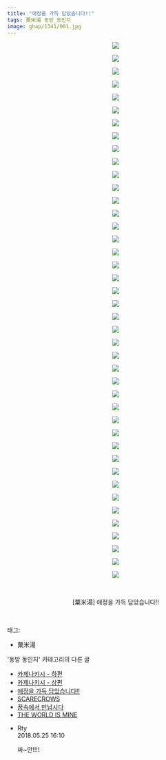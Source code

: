 ```yaml
---
title: "애정을 가득 담았습니다!!"
tags: 粟米湯 동방_동인지
image: ghap/1341/001.jpg
---
```

<div class="article">
<p style="text-align: center; clear: none; float: none;"><img src="{{ site.nasurl }}/ghap/1341/001.jpg"/></p>
<p style="text-align: center; clear: none; float: none;"><img src="{{ site.nasurl }}/ghap/1341/002.jpg"/></p>
<p style="text-align: center; clear: none; float: none;"><img src="{{ site.nasurl }}/ghap/1341/003.jpg"/></p>
<p style="text-align: center; clear: none; float: none;"><img src="{{ site.nasurl }}/ghap/1341/004.jpg"/></p>
<p style="text-align: center; clear: none; float: none;"><img src="{{ site.nasurl }}/ghap/1341/005.jpg"/></p>
<p style="text-align: center; clear: none; float: none;"><img src="{{ site.nasurl }}/ghap/1341/006.jpg"/></p>
<p style="text-align: center; clear: none; float: none;"><img src="{{ site.nasurl }}/ghap/1341/007.jpg"/></p>
<p style="text-align: center; clear: none; float: none;"><img src="{{ site.nasurl }}/ghap/1341/008.jpg"/></p>
<p style="text-align: center; clear: none; float: none;"><img src="{{ site.nasurl }}/ghap/1341/009.jpg"/></p>
<p style="text-align: center; clear: none; float: none;"><img src="{{ site.nasurl }}/ghap/1341/010.jpg"/></p>
<p style="text-align: center; clear: none; float: none;"><img src="{{ site.nasurl }}/ghap/1341/011.jpg"/></p>
<p style="text-align: center; clear: none; float: none;"><img src="{{ site.nasurl }}/ghap/1341/012.jpg"/></p>
<p style="text-align: center; clear: none; float: none;"><img src="{{ site.nasurl }}/ghap/1341/013.jpg"/></p>
<p style="text-align: center; clear: none; float: none;"><img src="{{ site.nasurl }}/ghap/1341/014.jpg"/></p>
<p style="text-align: center; clear: none; float: none;"><img src="{{ site.nasurl }}/ghap/1341/015.jpg"/></p>
<p style="text-align: center; clear: none; float: none;"><img src="{{ site.nasurl }}/ghap/1341/016.jpg"/></p>
<p style="text-align: center; clear: none; float: none;"><img src="{{ site.nasurl }}/ghap/1341/017.jpg"/></p>
<p style="text-align: center; clear: none; float: none;"><img src="{{ site.nasurl }}/ghap/1341/018.jpg"/></p>
<p style="text-align: center; clear: none; float: none;"><img src="{{ site.nasurl }}/ghap/1341/019.jpg"/></p>
<p style="text-align: center; clear: none; float: none;"><img src="{{ site.nasurl }}/ghap/1341/020.jpg"/></p>
<p style="text-align: center; clear: none; float: none;"><img src="{{ site.nasurl }}/ghap/1341/021.jpg"/></p>
<p style="text-align: center; clear: none; float: none;"><img src="{{ site.nasurl }}/ghap/1341/022.jpg"/></p>
<p style="text-align: center; clear: none; float: none;"><img src="{{ site.nasurl }}/ghap/1341/023.jpg"/></p>
<p style="text-align: center; clear: none; float: none;"><img src="{{ site.nasurl }}/ghap/1341/024.jpg"/></p>
<p style="text-align: center; clear: none; float: none;"><img src="{{ site.nasurl }}/ghap/1341/025.jpg"/></p>
<p style="text-align: center; clear: none; float: none;"><img src="{{ site.nasurl }}/ghap/1341/026.jpg"/></p>
<p style="text-align: center; clear: none; float: none;"><img src="{{ site.nasurl }}/ghap/1341/027.jpg"/></p>
<p style="text-align: center; clear: none; float: none;"><img src="{{ site.nasurl }}/ghap/1341/028.jpg"/></p>
<p style="text-align: center; clear: none; float: none;"><img src="{{ site.nasurl }}/ghap/1341/029.jpg"/></p>
<p style="text-align: center; clear: none; float: none;"><img src="{{ site.nasurl }}/ghap/1341/030.jpg"/></p>
<p style="text-align: center; clear: none; float: none;"><img src="{{ site.nasurl }}/ghap/1341/031.jpg"/></p>
<p style="text-align: center; clear: none; float: none;"><img src="{{ site.nasurl }}/ghap/1341/032.jpg"/></p>
<p style="text-align: center; clear: none; float: none;"><img src="{{ site.nasurl }}/ghap/1341/033.jpg"/></p>
<p style="text-align: center; clear: none; float: none;"><img src="{{ site.nasurl }}/ghap/1341/034.jpg"/></p>
<p style="text-align: center; clear: none; float: none;"><img src="{{ site.nasurl }}/ghap/1341/035.jpg"/></p>
<p style="text-align: center; clear: none; float: none;"><img src="{{ site.nasurl }}/ghap/1341/036.jpg"/></p>
<p style="text-align: center; clear: none; float: none;"><img src="{{ site.nasurl }}/ghap/1341/037.jpg"/></p>
<p style="text-align: center; clear: none; float: none;"><img src="{{ site.nasurl }}/ghap/1341/038.jpg"/></p>
<p style="text-align: center; clear: none; float: none;"><img src="{{ site.nasurl }}/ghap/1341/039.jpg"/></p>
<p style="text-align: center; clear: none; float: none;"><img src="{{ site.nasurl }}/ghap/1341/040.jpg"/></p>
<p style="text-align: center; clear: none; float: none;"><img src="{{ site.nasurl }}/ghap/1341/041.jpg"/></p>
<p style="text-align: center; clear: none; float: none;"><img src="{{ site.nasurl }}/ghap/1341/042.jpg"/></p>
<p style="text-align: center; clear: none; float: none;"><br/></p>
<p style="text-align: center; clear: none; float: none;">[粟米湯] 애정을 가득 담았습니다!!</p>
<p><br/></p>
</div><div class="tagTrail">
<p>태그: </p>
<ul>
<li>粟米湯</li>
</ul>
</div><div class="another">
<p>'동방 동인지' 카테고리의 다른 글</p>
<ul>
<li><a href="/2016-08-04-ghap_1343">카제나키시 - 하편</a></li>
<li><a href="/2016-08-04-ghap_1342">카제나키시 - 상편</a></li>
<li><a href="/2016-08-04-ghap_1341">애정을 가득 담았습니다!!</a></li>
<li><a href="/2016-08-04-ghap_1339">SCARECROWS</a></li>
<li><a href="/2016-08-04-ghap_1338">꿈속에서 만납시다</a></li>
<li><a href="/2016-08-04-ghap_1337">THE WORLD IS MINE</a></li>
</ul>
</div><div class="cb_module cb_fluid">
<div class="cb_wrt cb_profile">
<div class="comment">
<ul>
<li class="cb_thumb_off" id="comment15261624">
<div class="cb_comment_area">
<div class="cb_info_area">
<div class="cb_section">
<span class="cb_nick_name">Rty</span>
</div>
<div class="cb_section">
<span class="cb_date">2018.05.25 16:10 </span>
</div>
</div>
<div class="cb_dsc_comment">
<p class="cb_dsc">
											짜~안!!!!
										</p>
</div>
</div></li>
</ul>
</div>
</div><!-- commentList close -->
</div>